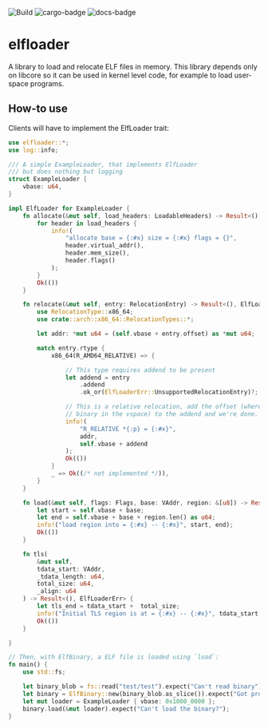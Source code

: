 ![Build](https://github.com/gz/rust-elfloader/actions/workflows/standard.yml/badge.svg) ![cargo-badge][]  ![docs-badge][]

# elfloader

A library to load and relocate ELF files in memory. This library depends only on
libcore so it can be used in kernel level code, for example to
load user-space programs.

## How-to use

Clients will have to implement the ElfLoader trait:

```rust
use elfloader::*;
use log::info;

/// A simple ExampleLoader, that implements ElfLoader
/// but does nothing but logging
struct ExampleLoader {
    vbase: u64,
}

impl ElfLoader for ExampleLoader {
    fn allocate(&mut self, load_headers: LoadableHeaders) -> Result<(), ElfLoaderErr> {
        for header in load_headers {
            info!(
                "allocate base = {:#x} size = {:#x} flags = {}",
                header.virtual_addr(),
                header.mem_size(),
                header.flags()
            );
        }
        Ok(())
    }

    fn relocate(&mut self, entry: RelocationEntry) -> Result<(), ElfLoaderErr> {
        use RelocationType::x86_64;
        use crate::arch::x86_64::RelocationTypes::*;

        let addr: *mut u64 = (self.vbase + entry.offset) as *mut u64;

        match entry.rtype {
            x86_64(R_AMD64_RELATIVE) => {

                // This type requires addend to be present
                let addend = entry
                    .addend
                    .ok_or(ElfLoaderErr::UnsupportedRelocationEntry)?;

                // This is a relative relocation, add the offset (where we put our
                // binary in the vspace) to the addend and we're done.
                info!(
                    "R_RELATIVE *{:p} = {:#x}",
                    addr,
                    self.vbase + addend
                );
                Ok(())
            }
            _ => Ok((/* not implemented */)),
        }
    }

    fn load(&mut self, flags: Flags, base: VAddr, region: &[u8]) -> Result<(), ElfLoaderErr> {
        let start = self.vbase + base;
        let end = self.vbase + base + region.len() as u64;
        info!("load region into = {:#x} -- {:#x}", start, end);
        Ok(())
    }

    fn tls(
        &mut self,
        tdata_start: VAddr,
        _tdata_length: u64,
        total_size: u64,
        _align: u64
    ) -> Result<(), ElfLoaderErr> {
        let tls_end = tdata_start +  total_size;
        info!("Initial TLS region is at = {:#x} -- {:#x}", tdata_start, tls_end);
        Ok(())
    }

}

// Then, with ElfBinary, a ELF file is loaded using `load`:
fn main() {
    use std::fs;

    let binary_blob = fs::read("test/test").expect("Can't read binary");
    let binary = ElfBinary::new(binary_blob.as_slice()).expect("Got proper ELF file");
    let mut loader = ExampleLoader { vbase: 0x1000_0000 };
    binary.load(&mut loader).expect("Can't load the binary?");
}
```

[//]: # (badges)
[cargo-badge]: https://img.shields.io/crates/v/elfloader.svg?label=crates.io
[docs-badge]: https://docs.rs/elfloader/badge.svg?label=docs.rs
